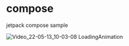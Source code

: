# compose
jetpack compose sample



![Video_22-05-13_10-03-08](https://user-images.githubusercontent.com/89965864/168217840-d01c58b9-a8d7-4a9a-99dd-55e5781ddf75.gif)
LoadingAnimation 

